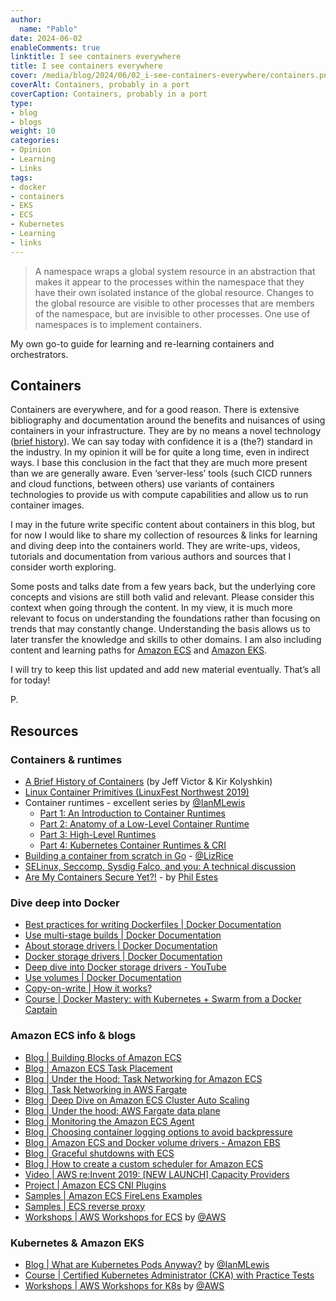 ```yaml
---
author:
  name: "Pablo"
date: 2024-06-02
enableComments: true
linktitle: I see containers everywhere
title: I see containers everywhere
cover: /media/blog/2024/06/02_i-see-containers-everywhere/containers.png
coverAlt: Containers, probably in a port
coverCaption: Containers, probably in a port
type:
- blog
- blogs
weight: 10
categories:
- Opinion
- Learning
- Links
tags:
- docker
- containers
- EKS
- ECS
- Kubernetes
- Learning
- links
---
```


>A namespace wraps a global system resource in an abstraction that
makes it appear to the processes within the namespace that they
have their own isolated instance of the global resource. Changes
to the global resource are visible to other processes that are
members of the namespace, but are invisible to other processes.
One use of namespaces is to implement containers.


My own go-to guide for learning and re-learning containers and orchestrators.


## Containers

Containers are everywhere, and for a good reason. There is extensive bibliography and documentation around the benefits and nuisances of using containers in your infrastructure. They are by no means a novel technology ([brief history](https://www.redhat.com/en/blog/history-containers)). We can say today with confidence it is a (the?) standard in the industry. In my opinion it will be for quite a long time, even in indirect ways. I base this conclusion in the fact that they are much more present than we are generally aware. Even ‘server-less’ tools (such CICD runners and cloud functions, between others) use variants of containers technologies to provide us with compute capabilities and allow us to run container images.

I may in the future write specific content about containers in this blog, but for now I would like to share my collection of resources & links for learning and diving deep into the containers world. They are write-ups, videos, tutorials and documentation from various authors and sources that I consider worth exploring.

Some posts and talks date from a few years back, but the underlying core concepts and visions are still both valid and relevant. Please consider this context when going through the content. In my view, it is much more relevant to focus on understanding the foundations rather than focusing on trends that may constantly change. Understanding the basis allows us to later transfer the knowledge and skills to other domains. I am also including content and learning paths for [Amazon ECS](https://aws.amazon.com/ecs/) and [Amazon EKS](https://aws.amazon.com/eks/).

I will try to keep this list updated and add new material eventually. That’s all for today!

P.

## Resources

### Containers & runtimes

* [A Brief History of Containers](https://www.youtube.com/watch?v=doUktZIcXF0) (by Jeff Victor & Kir Kolyshkin)
* [Linux Container Primitives (LinuxFest Northwest 2019)](https://www.youtube.com/watch?v=Ueu8TuW-IOg)
* Container runtimes - excellent series by [@IanMLewis](https://x.com/IanMLewis)
    * [Part 1: An Introduction to Container Runtimes](https://www.ianlewis.org/en/container-runtimes-part-1-introduction-container-r)
    * [Part 2: Anatomy of a Low-Level Container Runtime](https://www.ianlewis.org/en/container-runtimes-part-2-anatomy-low-level-contai)
    * [Part 3: High-Level Runtimes](https://www.ianlewis.org/en/container-runtimes-part-3-high-level-runtimes)
    * [Part 4: Kubernetes Container Runtimes & CRI](https://www.ianlewis.org/en/container-runtimes-part-4-kubernetes-container-run)
* [Building a container from scratch in Go](https://www.youtube.com/watch?v=Utf-A4rODH8) - [@LizRice](https://x.com/lizrice?lang=en)
* [SELinux, Seccomp, Sysdig Falco, and you: A technical discussion](https://sysdig.com/blog/selinux-seccomp-falco-technical-discussion/)
* [Are My Containers Secure Yet?!](https://www.youtube.com/watch?v=u7wEOUU456s) - by [Phil Estes](https://estesp.dev/)



### Dive deep into Docker

* [Best practices for writing Dockerfiles | Docker Documentation](https://docs.docker.com/develop/develop-images/dockerfile_best-practices/)
* [Use multi-stage builds | Docker Documentation](https://docs.docker.com/develop/develop-images/multistage-build/)
* [About storage drivers | Docker Documentation](https://docs.docker.com/storage/storagedriver/)
* [Docker storage drivers | Docker Documentation](https://docs.docker.com/storage/storagedriver/select-storage-driver/)
* [Deep dive into Docker storage drivers - YouTube](https://www.youtube.com/watch?v=9oh_M11-foU)
* [Use volumes | Docker Documentation](https://docs.docker.com/storage/volumes/)
* [Copy-on-write | How it works?](https://docs.docker.com/storage/storagedriver/#copying-makes-containers-efficient)
* [Course | Docker Mastery: with Kubernetes + Swarm from a Docker Captain](https://www.udemy.com/course/docker-mastery/)



### Amazon ECS info & blogs

* [Blog | Building Blocks of Amazon ECS](https://aws.amazon.com/blogs/compute/building-blocks-of-amazon-ecs/)
* [Blog | Amazon ECS Task Placement](https://aws.amazon.com/blogs/compute/amazon-ecs-task-placement/)
* [Blog | Under the Hood: Task Networking for Amazon ECS](https://aws.amazon.com/blogs/compute/under-the-hood-task-networking-for-amazon-ecs/)
* [Blog | Task Networking in AWS Fargate](https://aws.amazon.com/blogs/compute/task-networking-in-aws-fargate/)
* [Blog | Deep Dive on Amazon ECS Cluster Auto Scaling](https://aws.amazon.com/blogs/containers/deep-dive-on-amazon-ecs-cluster-auto-scaling/)
* [Blog | Under the hood: AWS Fargate data plane](https://aws.amazon.com/blogs/containers/under-the-hood-fargate-data-plane/)
* [Blog | Monitoring the Amazon ECS Agent](https://aws.amazon.com/blogs/containers/monitoring-the-amazon-ecs-agent/)
* [Blog | Choosing container logging options to avoid backpressure](https://aws.amazon.com/es/blogs/containers/choosing-container-logging-options-to-avoid-backpressure/)
* [Blog | Amazon ECS and Docker volume drivers - Amazon EBS](https://aws.amazon.com/blogs/compute/amazon-ecs-and-docker-volume-drivers-amazon-ebs/)
* [Blog | Graceful shutdowns with ECS](https://aws.amazon.com/blogs/containers/graceful-shutdowns-with-ecs/)
* [Blog | How to create a custom scheduler for Amazon ECS](https://aws.amazon.com/blogs/compute/how-to-create-a-custom-scheduler-for-amazon-ecs/)
* [Video | AWS re:Invent 2019: [NEW LAUNCH] Capacity Providers](https://www.youtube.com/watch?v=v9xuKAdShFw)
* [Project | Amazon ECS CNI Plugins](https://github.com/aws/amazon-ecs-cni-plugins)
* [Samples | Amazon ECS FireLens Examples](https://github.com/aws-samples/amazon-ecs-firelens-examples)
* [Samples | ECS reverse proxy](https://github.com/awslabs/ecs-nginx-reverse-proxy/tree/master/reverse-proxy)
* [Workshops | AWS Workshops for ECS](https://workshops.aws/card/ecs) by [@AWS](http://x.com/aws)



### Kubernetes & Amazon EKS

* [Blog | What are Kubernetes Pods Anyway?](https://www.ianlewis.org/en/what-are-kubernetes-pods-anyway) by [@IanMLewis](https://x.com/IanMLewis)
* [Course | Certified Kubernetes Administrator (CKA) with Practice Tests](https://www.udemy.com/course/certified-kubernetes-administrator-with-practice-tests/)
* [Workshops | AWS Workshops for K8s](https://workshops.aws/categories/Kubernetes) by [@AWS](http://x.com/aws)



